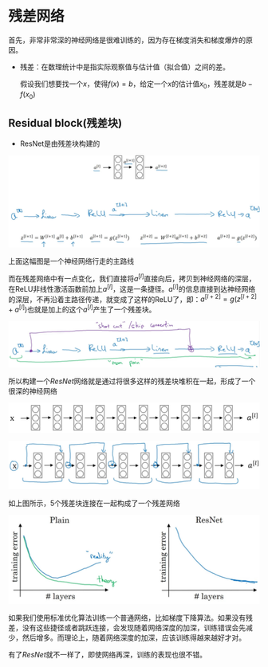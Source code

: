 # 残差网络
首先，非常非常深的神经网络是很难训练的，因为存在梯度消失和梯度爆炸的原因。

* 残差：在数理统计中是指实际观察值与估计值（拟合值）之间的差。

    假设我们想要找一个$x$，使得$f(x)=b$，给定一个$x$的估计值$x_0$，残差就是$b-f(x_0)$
## Residual block(残差块)
* ResNet是由残差块构建的

![](_v_images/20200203203306537_21436.png)

上面这幅图是一个神经网络行走的主路线

而在残差网络中有一点变化，我们直接将$a^{[l]}$直接向后，拷贝到神经网络的深层，在ReLU非线性激活函数前加上$a^{[l]}$，这是一条捷径。$a^{[l]}$的信息直接到达神经网络的深层，不再沿着主路径传递，就变成了这样的ReLU了，即：$a^{[l+2]}=g(z^{[l+2]}+a^{[l]})$也就是加上的这个$a^{[l]}$产生了一个残差块。

![](_v_images/20200203203715715_20911.png)

所以构建一个$ResNet$网络就是通过将很多这样的残差块堆积在一起，形成了一个很深的神经网络

![普通的神经网络](_v_images/20200203204354353_17845.png)


![残差网络](_v_images/20200203204406867_176.png)

如上图所示，5个残差块连接在一起构成了一个残差网络

![两个网络的对比](_v_images/20200203204810046_10371.png)

如果我们使用标准优化算法训练一个普通网络，比如梯度下降算法。如果没有残差，没有这些捷径或者跳跃连接，会发现随着网络深度的加深，训练错误会先减少，然后增多。而理论上，随着网络深度的加深，应该训练得越来越好才对。

有了$ResNet$就不一样了，即使网络再深，训练的表现也很不错。